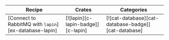| Recipe | Crates | Categories |
|--------|--------|------------|
| [Connect to RabbitMQ with `lapin`][ex-database-lapin] | [![lapin][c-lapin-badge]][c-lapin] | [![cat-database][cat-database-badge]][cat-database] |
